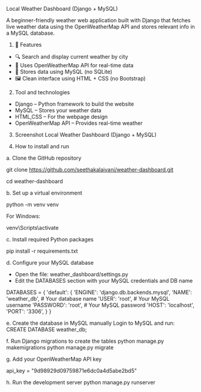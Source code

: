 Local Weather Dashboard (Django + MySQL)

A beginner-friendly weather web application built with Django that fetches live weather data using the OpenWeatherMap API and stores relevant info in a MySQL database.


1. 🔧 Features

* 🔍 Search and display current weather by city
* 📡 Uses OpenWeatherMap API for real-time data
* 💾 Stores data using MySQL (no SQLite)
* 🖼️ Clean interface using HTML + CSS (no Bootstrap)


2. Tool and technologies

* Django – Python framework to build the website
* MySQL – Stores your weather data
* HTML,CSS – For the webpage design
* OpenWeatherMap API – Provides real-time weather


3. Screenshot
Local Weather Dashboard (Django + MySQL)

4. How to install and run

a. Clone the GitHub repository 

git clone https://github.com/seethakalaivani/weather-dashboard.git

cd weather-dashboard

b. Set up a virtual environment

python -m venv venv

For Windows:

venv\Scripts\activate

c. Install required Python packages

pip install -r requirements.txt

d. Configure your MySQL database
   - Open the file: weather_dashboard/settings.py
   - Edit the DATABASES section with your MySQL credentials and DB name

DATABASES = {
    'default': {
        'ENGINE': 'django.db.backends.mysql',
        'NAME': 'weather_db',             # Your database name
        'USER': 'root',                   # Your MySQL username
        'PASSWORD': 'root',                 # Your MySQL password
        'HOST': 'localhost',
        'PORT': '3306',
    }
}

e. Create the database in MySQL manually
 Login to MySQL and run:
 CREATE DATABASE weather_db;

f. Run Django migrations to create the tables
python manage.py makemigrations
python manage.py migrate

g. Add your OpenWeatherMap API key
    
api_key = "9d98929d09759871e6dc0a4d5abe2bd5"

h. Run the development server
python manage.py runserver